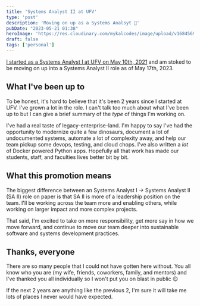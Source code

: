 ```yaml
---
title: 'Systems Analyst II at UFV'
type: 'post'
description: 'Moving on up as a Systems Analsyt 🎉'
pubDate: "2023-05-21 01:38"
heroImage: 'https://res.cloudinary.com/mykalcodes/image/upload/v1684569348/Mykal%20Codes/systems-analyst-ii-at-ufv.jpg'
draft: false
tags: ['personal']
---
```


[I started as a Systems Analyst I at UFV on May 10th, 2021](/garden/posts/starting-at-ufv) and am stoked to be moving on up into a Systems Analyst II role as of May 17th, 2023.

## What I've been up to

To be honest, it's hard to believe that it's been 2 years since I started at UFV. I've grown a lot in the role. I can't talk too much about what I've been up to but I can give a brief summary of the _type_ of things I'm working on.

I've had a real taste of legacy-enterprise-land. I'm happy to say I've had the opportunity to modernize quite a few dinosaurs, document a lot of undocumented systems, automate a lot of complexity away, and help our team pickup some devops, testing, and cloud chops. I've also written a _lot_ of Docker powered Python apps. Hopefully all that work has made our students, staff, and faculties lives better bit by bit.

## What this promotion means

The biggest difference between an Systems Analyst I → Systems Analyst II (SA II) role on paper is that SA II is more of a leadership position on the team. I'll be working across the team more and enabling others, while working on larger impact and more complex projects.

That said, I'm excited to take on more responsibility, get more say in how we move forward, and continue to move our team deeper into sustainable software and systems development practices.

## Thanks, everyone

There are so many people that I could not have gotten here without. You all know who you are (my wife, friends, coworkers, family, and mentors) and I've thanked you all individually so I won't put you on blast in public 😉

If the next 2 years are anything like the previous 2, I'm sure it will take me lots of places I never would have expected.

